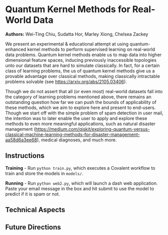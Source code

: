 # Quantum Kernel Methods for Real-World Data
 **Authors:** Wei-Ting Chiu, Sudatta Hor, Marley Xiong, Chelsea Zackey

We present an experimental & educational attempt at using quantum-enhanced kernel methods to perform supervised learning on real-world data problems. Quantum kernel methods enable us to map data into higher dimensional feature spaces, inducing previously inaccessible topologies unto our datasets that are hard to simulate classically. In fact, for a certain class of learning problems, the us of quantum kernel methods give us a provable advantage over classical methods, making classically intractable problems solvable (see https://arxiv.org/abs/2105.03406).

Though we do not assert that all (or even most) real-world datasets fall into the category of learning problems mentioned above, there remains an outstanding question how far we can push the bounds of applicability of these methods, which we aim to explore here and present to end-users. Though we start off with the simple problem of spam detection in user mail, the intention was to later enable the user to apply and explore these methods to even more meaningful applications, such as natural disaster management (https://medium.com/qiskit/exploring-quantum-versus-classical-machine-learning-methods-for-disaster-management-aa58d6a3ee68), medical diagnoses, and much more.

## Instructions
  
  **Training** - Run `python train.py`, which executes a Covalent workflow to train and store the models in `models/`.
  
  **Running** - Run `python web2.py`, which will launch a dash web application. Paste your email message in the box and hit submit to use the model to predict if it is spam or not.

## Technical Aspects

## Future Directions
